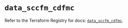 # `data_sccfm_cdfmc`

Refer to the Terraform Registry for docs: [`data_sccfm_cdfmc`](https://registry.terraform.io/providers/ciscodevnet/sccfm/0.2.5/docs/data-sources/cdfmc).
